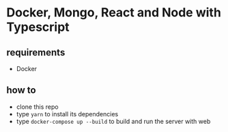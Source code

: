 # Docker, Mongo, React and Node with Typescript

## requirements

- Docker

## how to

- clone this repo
- type `yarn` to install its dependencies
- type `docker-compose up --build` to build and run the server with web
